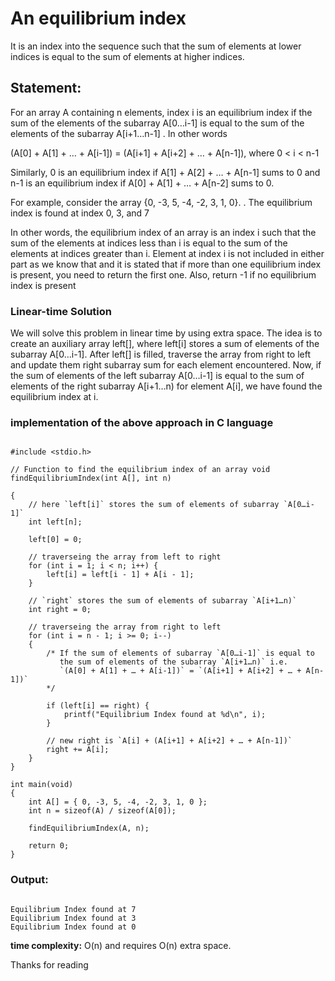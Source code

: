 # An equilibrium index 
It is an index into the sequence such that the sum of elements at lower indices is equal to the sum of elements at higher indices.

## Statement: 
For an array A containing n elements, index i is an equilibrium index if the sum of the elements of the subarray A[0…i-1] is equal to the sum of the elements of the subarray A[i+1…n-1] . In other words

(A[0] + A[1] + … + A[i-1]) = (A[i+1] + A[i+2] + … + A[n-1]), where 0 < i < n-1

Similarly,
 0 is an equilibrium index if A[1] + A[2] + … + A[n-1] sums to 0 and n-1 is an equilibrium index if A[0] + A[1] + … + A[n-2] sums to 0.

 
For example, consider the array {0, -3, 5, -4, -2, 3, 1, 0}. . The equilibrium index is found at index 0, 3, and 7

In other words, the equilibrium index of an array is an index i such that the sum of the elements at indices less than i is equal to the sum of the elements at indices greater than i.
Element at index i is not included in either part as we know that and it is stated that if more than one equilibrium index is present, you need to return the first one. Also, return -1 if no equilibrium index is present

### Linear-time Solution
We will solve this problem in linear time by using extra space. 
The idea is to create an auxiliary array left[], where left[i] stores a sum of elements of the subarray A[0…i-1]. After left[] is filled, traverse the array from right to left and update them right subarray sum for each element encountered. Now, if the sum of elements of the left subarray A[0…i-1] is equal to the sum of elements of the right subarray A[i+1…n) for element A[i], we have found the equilibrium index at i.

### implementation of the above approach in C language

```

#include <stdio.h>
 
// Function to find the equilibrium index of an array void findEquilibriumIndex(int A[], int n)

{
    // here `left[i]` stores the sum of elements of subarray `A[0…i-1]`
    int left[n];
 
    left[0] = 0;
 
    // traverseing the array from left to right
    for (int i = 1; i < n; i++) {
        left[i] = left[i - 1] + A[i - 1];
    }
 
    // `right` stores the sum of elements of subarray `A[i+1…n)`
    int right = 0;
 
    // traverseing the array from right to left
    for (int i = n - 1; i >= 0; i--)
    {
        /* If the sum of elements of subarray `A[0…i-1]` is equal to
           the sum of elements of the subarray `A[i+1…n)` i.e.
           `(A[0] + A[1] + … + A[i-1])` = `(A[i+1] + A[i+2] + … + A[n-1])`
        */
 
        if (left[i] == right) {
            printf("Equilibrium Index found at %d\n", i);
        }
 
        // new right is `A[i] + (A[i+1] + A[i+2] + … + A[n-1])`
        right += A[i];
    }
}
 
int main(void)
{
    int A[] = { 0, -3, 5, -4, -2, 3, 1, 0 };
    int n = sizeof(A) / sizeof(A[0]);
 
    findEquilibriumIndex(A, n);
 
    return 0;
}

```

### Output:

```

Equilibrium Index found at 7
Equilibrium Index found at 3
Equilibrium Index found at 0

```

**time complexity:** O(n) and requires O(n) extra space.

Thanks for reading 
